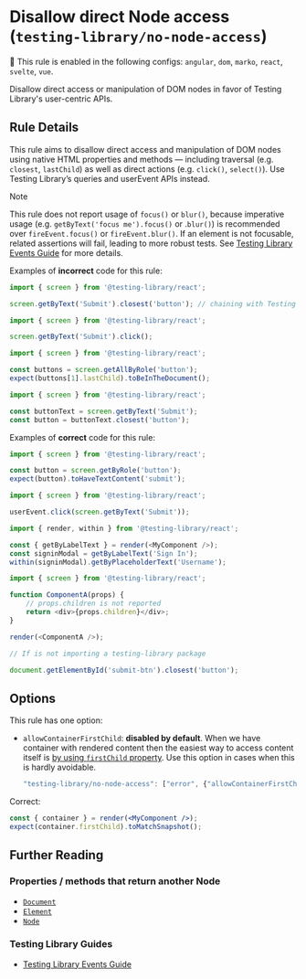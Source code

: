 # Disallow direct Node access (`testing-library/no-node-access`)

💼 This rule is enabled in the following configs: `angular`, `dom`, `marko`, `react`, `svelte`, `vue`.

<!-- end auto-generated rule header -->

Disallow direct access or manipulation of DOM nodes in favor of Testing Library's user-centric APIs.

## Rule Details

This rule aims to disallow direct access and manipulation of DOM nodes using native HTML properties and methods — including traversal (e.g. `closest`, `lastChild`) as well as direct actions (e.g. `click()`, `select()`). Use Testing Library’s queries and userEvent APIs instead.

> [!NOTE]
> This rule does not report usage of `focus()` or `blur()`, because imperative usage (e.g. `getByText('focus me').focus()` or .`blur()`) is recommended over `fireEvent.focus()` or `fireEvent.blur()`.
> If an element is not focusable, related assertions will fail, leading to more robust tests. See [Testing Library Events Guide](https://testing-library.com/docs/guide-events/) for more details.

Examples of **incorrect** code for this rule:

```js
import { screen } from '@testing-library/react';

screen.getByText('Submit').closest('button'); // chaining with Testing Library methods
```

```js
import { screen } from '@testing-library/react';

screen.getByText('Submit').click();
```

```js
import { screen } from '@testing-library/react';

const buttons = screen.getAllByRole('button');
expect(buttons[1].lastChild).toBeInTheDocument();
```

```js
import { screen } from '@testing-library/react';

const buttonText = screen.getByText('Submit');
const button = buttonText.closest('button');
```

Examples of **correct** code for this rule:

```js
import { screen } from '@testing-library/react';

const button = screen.getByRole('button');
expect(button).toHaveTextContent('submit');
```

```js
import { screen } from '@testing-library/react';

userEvent.click(screen.getByText('Submit'));
```

```js
import { render, within } from '@testing-library/react';

const { getByLabelText } = render(<MyComponent />);
const signinModal = getByLabelText('Sign In');
within(signinModal).getByPlaceholderText('Username');
```

```js
import { screen } from '@testing-library/react';

function ComponentA(props) {
	// props.children is not reported
	return <div>{props.children}</div>;
}

render(<ComponentA />);
```

```js
// If is not importing a testing-library package

document.getElementById('submit-btn').closest('button');
```

## Options

This rule has one option:

- `allowContainerFirstChild`: **disabled by default**. When we have container
  with rendered content then the easiest way to access content itself is [by using
  `firstChild` property](https://testing-library.com/docs/react-testing-library/api/#container-1). Use this option in cases when this is hardly avoidable.

  ```js
  "testing-library/no-node-access": ["error", {"allowContainerFirstChild": true}]
  ```

Correct:

```jsx
const { container } = render(<MyComponent />);
expect(container.firstChild).toMatchSnapshot();
```

## Further Reading

### Properties / methods that return another Node

- [`Document`](https://developer.mozilla.org/en-US/docs/Web/API/Document)
- [`Element`](https://developer.mozilla.org/en-US/docs/Web/API/Element)
- [`Node`](https://developer.mozilla.org/en-US/docs/Web/API/Node)

### Testing Library Guides

- [Testing Library Events Guide](https://testing-library.com/docs/guide-events/)

